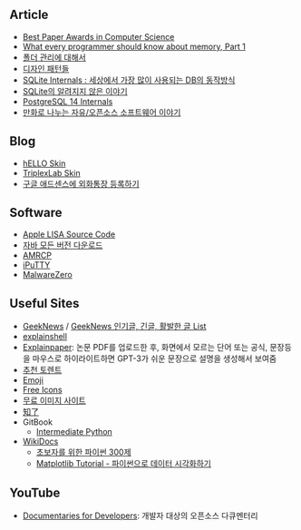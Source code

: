 ## Article

* [Best Paper Awards in Computer Science](https://jeffhuang.com/best_paper_awards/)
* [What every programmer should know about memory, Part 1](https://lwn.net/Articles/250967/)
* [폴더 관리에 대해서](computer/2022-10-25-folder-management.md)
* [디자인 패턴들](https://refactoring.guru/ko/design-patterns)
* [SQLite Internals : 세상에서 가장 많이 사용되는 DB의 동작방식](https://www.compileralchemy.com/books/sqlite-internals/)
* [SQLite의 알려지지 않은 이야기](https://corecursive.com/066-sqlite-with-richard-hipp/)
* [PostgreSQL 14 Internals](https://postgrespro.com/community/books/internals)
* [만화로 나누는 자유/오픈소스 소프트웨어 이야기](https://joone.net/)



## Blog

- [hELLO Skin](https://pronist.tistory.com/5?utm_source=pocket_saves)
- [TriplexLab Skin](https://triplexlab.tistory.com/126?utm_source=pocket_saves)
- [구글 애드센스에 외화통장 등록하기](https://gddong22.tistory.com/95?utm_source=pocket_saves)



## Software

- [Apple LISA Source Code](https://info.computerhistory.org/apple-lisa-code)
- [자바 모든 버전 다운로드](https://nhj12311.tistory.com/37)
- [AMRCP](http://amrcpblog.blogspot.com/)
- [iPuTTY](https://github.com/iPuTTY)
- [MalwareZero](https://malzero.xyz/)



## Useful Sites

- [GeekNews](https://news.hada.io/) / [GeekNews 인기글, 긴글, 활발한 글 List](https://news.hada.io/lists)
- [explainshell](https://explainshell.com/)
- [Explainpaper](https://www.explainpaper.com/): 논문 PDF를 업로드한 후, 화면에서 모르는 단어 또는 공식, 문장등을 마우스로 하이라이트하면 GPT-3가 쉬운 문장으로 설명을 생성해서 보여줌
- [추천 토렌트](http://jaewook.net/)
- [Emoji](https://getemoji.com/)
- [Free Icons](https://icon-icons.com/)
- [무료 이미지 사이트](https://tilnote.io/pages/633fa165063affca64d8cc1b)
- [知了](https://zhile.io/)
- GitBook
  - [Intermediate Python](https://ddanggle.gitbooks.io/interpy-kr/content/)
- [WikiDocs](https://wikidocs.net/)
  - [초보자를 위한 파이썬 300제](https://wikidocs.net/book/922)
  - [Matplotlib Tutorial - 파이썬으로 데이터 시각화하기](https://wikidocs.net/book/5011)




## YouTube

- [Documentaries for Developers](https://www.youtube.com/playlist?list=PLtEPUaeDclku1ECmuN3IsUimHApukWIOf): 개발자 대상의 오픈소스 다큐멘터리

